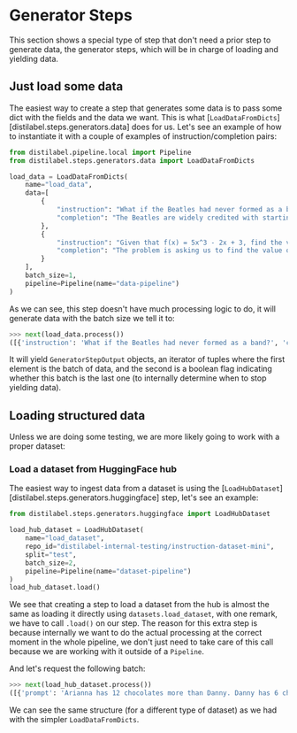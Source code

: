 # Generator Steps

This section shows a special type of step that don't need a prior step to generate data, the generator steps, which will be in charge of loading and yielding data.

## Just load some data

The easiest way to create a step that generates some data is to pass some dict with the fields and the data we want. This is what [`LoadDataFromDicts`][distilabel.steps.generators.data] does for us. Let's see an example of how to instantiate it with a couple of examples of instruction/completion pairs:

```python
from distilabel.pipeline.local import Pipeline
from distilabel.steps.generators.data import LoadDataFromDicts

load_data = LoadDataFromDicts(
    name="load_data",
    data=[
        {
            "instruction": "What if the Beatles had never formed as a band?",
            "completion": "The Beatles are widely credited with starting the British Invasion, a wave of rock and roll bands from the United Kingdom that became popular in America in the 1960s. If the Beatles had never formed, this musical movement may have never happened, and the world may have been exposed to a different kind of music. So, without the Beatles\u2019 fame and success, other bands wouldn\u2019t have been able to break into the American music scene and create a wider range of sounds. We could have ended up with a less interesting mix of songs playing on the radio."
        },
        {
            "instruction": "Given that f(x) = 5x^3 - 2x + 3, find the value of f(2).",
            "completion": "The problem is asking us to find the value of the function f(x) = 5x^3 - 2x + 3 at the point x = 2. \n\nStep 1: Substitute x with 2 in the function\nWe replace every x in the function with 2. This gives us:\nf(2) = 5(2)^3 - 2(2) + 3\n\nStep 2: Simplify the expression\nNext, we simplify the expression by performing the operations in order from left to right.\n\nFirst, calculate the cube of 2, which is 8. Substitute this back into the expression:\nf(2) = 5(8) - 4 + 3\n\nThen, multiply 5 by 8 which gives us 40:\nf(2) = 40 - 4 + 3\n\nFinally, subtract 4 from 40 which gives us 36, and then add 3 to that:\nf(2) = 36 + 3\n\nStep 3: Final calculation\nNow, add 36 and 3 together:\nf(2) = 39\n\nSo, the value of the function f(x) = 5x^3 - 2x + 3 at the point x = 2 is 39."
        }
    ],
    batch_size=1,
    pipeline=Pipeline(name="data-pipeline")
)
```

As we can see, this step doesn't have much processing logic to do, it will generate data with the batch size we tell it to:

```python
>>> next(load_data.process())
([{'instruction': 'What if the Beatles had never formed as a band?', 'completion': 'The Beatles are widely credited with starting the British Invasion, a wave of rock and roll bands from the United Kingdom that became popular in America in the 1960s. If the Beatles had never formed, this musical movement may have never happened, and the world may have been exposed to a different kind of music. So, without the Beatles’ fame and success, other bands wouldn’t have been able to break into the American music scene and create a wider range of sounds. We could have ended up with a less interesting mix of songs playing on the radio.'}], False)
```

It will yield `GeneratorStepOutput` objects, an iterator of tuples where the first element is the batch of data, and the second is a boolean flag indicating whether this batch is the last one (to internally determine when to stop yielding data).

## Loading structured data

Unless we are doing some testing, we are more likely going to work with a proper dataset:

### Load a dataset from HuggingFace hub

The easiest way to ingest data from a dataset is using the [`LoadHubDataset`][distilabel.steps.generators.huggingface] step, let's see an example:

```python
from distilabel.steps.generators.huggingface import LoadHubDataset

load_hub_dataset = LoadHubDataset(
    name="load_dataset",
    repo_id="distilabel-internal-testing/instruction-dataset-mini",
    split="test",
    batch_size=2,
    pipeline=Pipeline(name="dataset-pipeline")    
)
load_hub_dataset.load()
```

We see that creating a step to load a dataset from the hub is almost the same as loading it directly using `datasets.load_dataset`, with one remark, we have to call `.load()` on our step. The reason for this extra step is because internally we want to do the actual processing at the correct moment in the whole pipeline, we don't just need to take care of this call because we are working with it outside of a `Pipeline`.

And let's request the following batch:

```python
>>> next(load_hub_dataset.process())
([{'prompt': 'Arianna has 12 chocolates more than Danny. Danny has 6 chocolates more than Robbie. Arianna has twice as many chocolates as Robbie has. How many chocolates does Danny have?', 'completion': 'Denote the number of chocolates each person has by the letter of their first name. We know that\nA = D + 12\nD = R + 6\nA = 2 * R\n\nThus, A = (R + 6) + 12 = R + 18\nSince also A = 2 * R, this means 2 * R = R + 18\nHence R = 18\nHence D = 18 + 6 = 24', 'meta': {'id': 0, 'motivation_app': None, 'prompt': 'Arianna has 12 chocolates more than Danny. Danny has 6 chocolates more than Robbie. Arianna has twice as many chocolates as Robbie has. How many chocolates does Danny have?', 'input': None, 'completion': 'Denote the number of chocolates each person has by the letter of their first name. We know that\nA = D + 12\nD = R + 6\nA = 2 * R\n\nThus, A = (R + 6) + 12 = R + 18\nSince also A = 2 * R, this means 2 * R = R + 18\nHence R = 18\nHence D = 18 + 6 = 24', 'source': 'surge', 'category': 'Question Answering', 'subcategory': 'Math'}}, {'prompt': 'Write a plot summary for a comedic novel involving Elon Musk and sea travel.', 'completion': 'Elon Musk hires a team of experts to build the ultimate yacht, but when the yacht is completed, he realizes that he has no idea how to sail it. With the help of a quirky crew and a fearless captain, the playboy embarks on a wild and hilarious adventure across the open seas, where the crew have to keep Elon alive despite his inability to do anything himself. All the while, Elon takes credit for their hard work.', 'meta': {'id': 1, 'motivation_app': None, 'prompt': 'Write a plot summary for a comedic novel involving Elon Musk and sea travel.', 'input': None, 'completion': 'Elon Musk hires a team of experts to build the ultimate yacht, but when the yacht is completed, he realizes that he has no idea how to sail it. With the help of a quirky crew and a fearless captain, the playboy embarks on a wild and hilarious adventure across the open seas, where the crew have to keep Elon alive despite his inability to do anything himself. All the while, Elon takes credit for their hard work.', 'source': 'surge', 'category': 'Generation', 'subcategory': 'Story generation'}}], False)
```

We can see the same structure (for a different type of dataset) as we had with the simpler `LoadDataFromDicts`.
